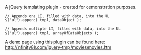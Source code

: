 A jQuery templating plugin - created for demonstration purposes.

    // Appends one LI, filled with data, into the UL
    $("ul").append( tmpl, dataObject );

    // Appends multiple LI, filled with data, into the UL
    $("ul").append( tmpl, arrayOfDataObjects );

A demo page using this plugin can be found here:
http://infinity88.com/jquery-tmpl/movies/movies.htm 
